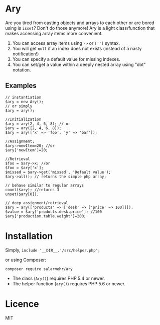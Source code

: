 Ary 
===

Are you tired from casting objects and arrays to each other or are bored using is `isset`? Don't do those anymore! 
Ary is a light class/function that makes accessing array items more convenient.   

1. You can access array items using `->` or `['']` syntax.
2. You will get `null` if an index does not exists (instead of a nasty notification!)
3. You can specify a default value for missing indexes.
4. You can set/get a value within a deeply nested array using "dot" notation.

Examples
--------
~~~~~
// instantiation
$ary = new Ary();
// or simply
$ary = ary();

//Initialization
$ary = ary(2, 4, 6, 8); // or
$ary = ary([2, 4, 6, 8]); 
$ary = ary(['x' => 'foo', 'y' => 'bar']);

//Assignment;
$ary->newItem=20; //or
$ary['newItem']=20;

//Retrieval
$foo = $ary->x; //or
$foo = $ary['x'];
$missed = $ary->get('missed', 'Default value');
$ary->all(); // returns the simple php array;

// behave similar to regular arrays
count($ary); //returns 3
unset($ary[0]); 

// deep assignment/retrieval
$ary = ary(['products' => ['desk' => ['price' => 100]]]);
$value = $ary['products.desk.price']; //100
$ary['production.table.weight']=200; 

~~~~~~

Installation
============
Simply, `include '__DIR__.'/src/helper.php';`

or using Composer:
    
    composer require salarmehr/ary
    
* The class (`Ary()`) requires PHP 5.4 or newer.
* The helper function (`ary()`) requires PHP 5.6 or newer. 
    
Licence
=======
MIT